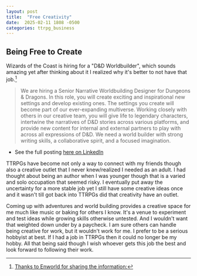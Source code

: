 ```yaml
---
layout: post
title:  "Free Creativity"
date:  2025-02-11 1808 -0500
categories: ttrpg_business
---
```

## Being Free to Create

Wizards of the Coast is hiring for a "D&D Worldbuilder", which sounds amazing yet after thinking about it I realized why it's better to not have that job.[^1]

> We are hiring a Senior Narrative Worldbuilding Designer for Dungeons & Dragons. In this role, you will create exciting and inspirational new settings and develop existing ones. The settings you create will become part of our ever-expanding multiverse. Working closely with others in our creative team, you will give life to legendary characters, intertwine the narratives of D&D stories across various platforms, and provide new content for internal and external partners to play with across all expressions of D&D. We need a world builder with strong writing skills, a collaborative spirit, and a focused imagination.

- See the full posting [here on LinkedIn](https://www.linkedin.com/jobs/view/4146417514)

TTRPGs have become not only a way to connect with my friends though also a creative outlet that I never knew/realized I needed as an adult.  I had thought about being an author when I was younger though that is a varied and solo occupation that seemed risky. I eventually put away the uncertainty for a more stable job yet I still have some creative ideas once and it wasn't till got back into TTRPGs did that creativity have an outlet. 

Coming up with adventures and world building provides a creative space for me much like music or baking for others I know. It's a venue to experiment and test ideas while growing skills otherwise untested. And I wouldn't want that weighted down under by a paycheck. I am sure others can handle being creative for work, but it wouldn't work for me. I prefer to be a serious hobbyist at best.  If I had a job in TTRPGs then it could no longer be my hobby. All that being said though I wish whoever gets this job the best and look forward to following their work.

[^1]: [Thanks to Enworld for sharing the information:](https://chirp.enworld.org/@morrus/113985342524363590)



